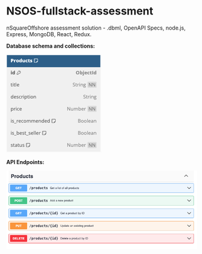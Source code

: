 # NSOS-fullstack-assessment

nSquareOffshore assessment solution - .dbml, OpenAPI Specs, node.js, Express, MongoDB, React, Redux.

<b> Database schema and collections: </b>

[![DB Schema](./backend/docs/db-schema.png)](https://github.com/10kartik/NSOS-fullstack-assessment/blob/master/backend/docs/schema.dbml)

<b> API Endpoints: </b>

[![OpenAPI Specifications](./backend/docs/API-spec.png)](https://github.com/10kartik/NSOS-fullstack-assessment/blob/master/backend/docs/openAPI.yaml)
